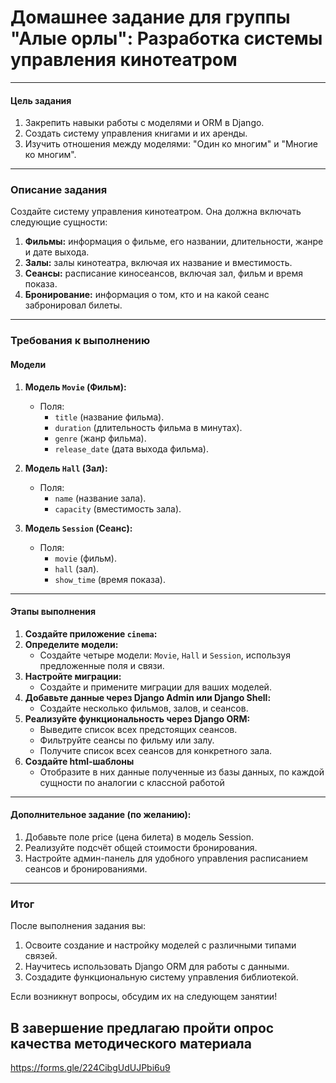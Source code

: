 # Домашнее задание для группы "Алые орлы": Разработка системы управления кинотеатром

---

#### **Цель задания**

1. Закрепить навыки работы с моделями и ORM в Django.
2. Создать систему управления книгами и их аренды.
3. Изучить отношения между моделями: "Один ко многим" и "Многие ко многим".

---

### **Описание задания**

Создайте систему управления кинотеатром. Она должна включать следующие сущности:

1. **Фильмы:** информация о фильме, его названии, длительности, жанре и дате выхода.
2. **Залы:** залы кинотеатра, включая их название и вместимость.
3. **Сеансы:** расписание киносеансов, включая зал, фильм и время показа.
4. **Бронирование:** информация о том, кто и на какой сеанс забронировал билеты.

---

### **Требования к выполнению**

#### **Модели**

1. **Модель `Movie` (Фильм):**
   - Поля:
     - `title` (название фильма).
     - `duration` (длительность фильма в минутах).
     - `genre` (жанр фильма).
     - `release_date` (дата выхода фильма).

2. **Модель `Hall` (Зал):**
   - Поля:
     - `name` (название зала).
     - `capacity` (вместимость зала).

3. **Модель `Session` (Сеанс):**
   - Поля:
     - `movie` (фильм).
     - `hall` (зал).
     - `show_time` (время показа).

---

#### **Этапы выполнения**

1. **Создайте приложение `cinema`:**     
2. **Определите модели:**
    - Создайте четыре модели: `Movie`, `Hall` и `Session`, используя предложенные поля и связи.
3. **Настройте миграции:**
    - Создайте и примените миграции для ваших моделей.
4. **Добавьте данные через Django Admin или Django Shell:**    
    - Создайте несколько фильмов, залов, и сеансов.
5. **Реализуйте функциональность через Django ORM:**
    - Выведите список всех предстоящих сеансов.
    - Фильтруйте сеансы по фильму или залу.
    - Получите список всех сеансов для конкретного зала.
6. **Создайте html-шаблоны**
   - Отобразите в них данные полученные из базы данных, по каждой сущности по аналогии с классной работой

---

#### **Дополнительное задание (по желанию):**

1. Добавьте поле price (цена билета) в модель Session.
2. Реализуйте подсчёт общей стоимости бронирования.
3. Настройте админ-панель для удобного управления расписанием сеансов и бронированиями.

---

### **Итог**

После выполнения задания вы:

1. Освоите создание и настройку моделей с различными типами связей.
2. Научитесь использовать Django ORM для работы с данными.
3. Создадите функциональную систему управления библиотекой.

Если возникнут вопросы, обсудим их на следующем занятии!

## В завершение предлагаю пройти опрос качества методического материала
https://forms.gle/224CibgUdUJPbi6u9